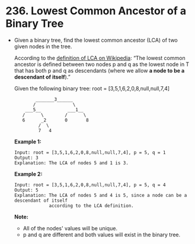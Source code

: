 # 236. Lowest Common Ancestor of a Binary Tree

- Given a binary tree, find the lowest common ancestor (LCA) of two given nodes in the tree.

  According to the [definition of LCA on Wikipedia](https://en.wikipedia.org/wiki/Lowest_common_ancestor): “The lowest common ancestor is defined between two nodes p and q as the lowest node in T that has both p and q as descendants (where we allow **a node to be a descendant of itself**).”

  Given the following binary tree:  root = [3,5,1,6,2,0,8,null,null,7,4]

  ```
          _______3______
         /              \
      ___5__          ___1__
     /      \        /      \
     6      _2       0       8
           /  \
           7   4
  ```

  **Example 1:**

  ```
  Input: root = [3,5,1,6,2,0,8,null,null,7,4], p = 5, q = 1
  Output: 3
  Explanation: The LCA of nodes 5 and 1 is 3.
  ```

  **Example 2:**

  ```
  Input: root = [3,5,1,6,2,0,8,null,null,7,4], p = 5, q = 4
  Output: 5
  Explanation: The LCA of nodes 5 and 4 is 5, since a node can be a descendant of itself
               according to the LCA definition.
  ```

  **Note:**

  - All of the nodes' values will be unique.
  - p and q are different and both values will exist in the binary tree.